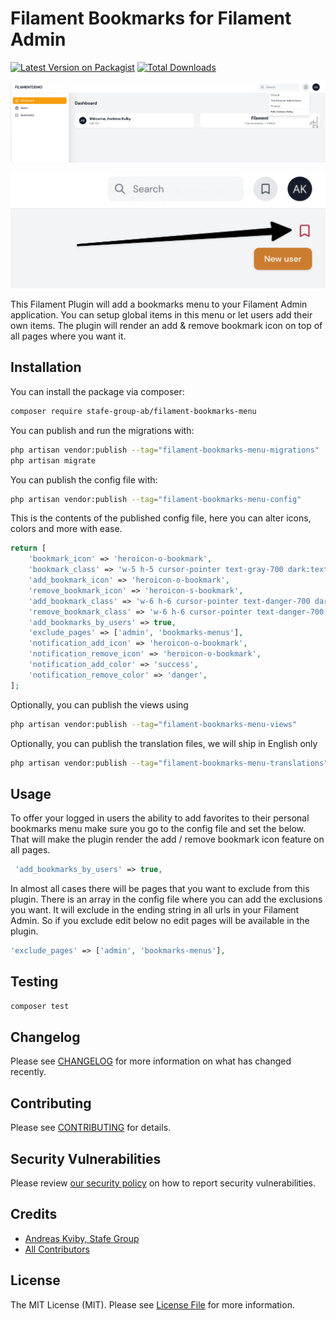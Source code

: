 # Filament Bookmarks for Filament Admin

[![Latest Version on Packagist](https://img.shields.io/packagist/v/stafe-group-ab/filament-bookmarks-menu.svg?style=flat-square)](https://packagist.org/packages/stafe-group-ab/filament-bookmarks-menu)
[![Total Downloads](https://img.shields.io/packagist/dt/stafe-group-ab/filament-bookmarks-menu.svg?style=flat-square)](https://packagist.org/packages/stafe-group-ab/filament-bookmarks-menu)

![Screen shot of Filament Bookmarks Menu](./images/bookmarks-menu.png)

![Screen shot of Filament User Menu](./images/add-bookmark-menu.png)

This Filament Plugin will add a bookmarks menu to your Filament Admin application. You can setup global items in this menu or let users add their own items.
The plugin will render an add & remove bookmark icon on top of all pages where you want it.

## Installation

You can install the package via composer:

```bash
composer require stafe-group-ab/filament-bookmarks-menu
```

You can publish and run the migrations with:

```bash
php artisan vendor:publish --tag="filament-bookmarks-menu-migrations"
php artisan migrate
```

You can publish the config file with:

```bash
php artisan vendor:publish --tag="filament-bookmarks-menu-config"
```

This is the contents of the published config file, here you can alter icons, colors and more with ease.

```php
return [
    'bookmark_icon' => 'heroicon-o-bookmark',
    'bookmark_class' => 'w-5 h-5 cursor-pointer text-gray-700 dark:text-gray-200',
    'add_bookmark_icon' => 'heroicon-o-bookmark',
    'remove_bookmark_icon' => 'heroicon-s-bookmark',
    'add_bookmark_class' => 'w-6 h-6 cursor-pointer text-danger-700 dark:text-gray-200',
    'remove_bookmark_class' => 'w-6 h-6 cursor-pointer text-danger-700 dark:text-gray-200',
    'add_bookmarks_by_users' => true,
    'exclude_pages' => ['admin', 'bookmarks-menus'],
    'notification_add_icon' => 'heroicon-o-bookmark',
    'notification_remove_icon' => 'heroicon-o-bookmark',
    'notification_add_color' => 'success',
    'notification_remove_color' => 'danger',
];
```

Optionally, you can publish the views using

```bash
php artisan vendor:publish --tag="filament-bookmarks-menu-views"
```

Optionally, you can publish the translation files, we will ship in English only

```bash
php artisan vendor:publish --tag="filament-bookmarks-menu-translations"
```

## Usage
To offer your logged in users the ability to add favorites to their personal bookmarks menu
make sure you go to the config file and set the below. That will make the plugin
render the add / remove bookmark icon feature on all pages.
```php
 'add_bookmarks_by_users' => true,
```

In almost all cases there will be pages that you want to exclude from
this plugin. There is an array in the config file where you can add
the exclusions you want. It will exclude in the ending string in all
urls in your Filament Admin. So if you exclude edit below no edit pages 
will be available in the plugin.
```php
'exclude_pages' => ['admin', 'bookmarks-menus'],
```


## Testing

```bash
composer test
```

## Changelog

Please see [CHANGELOG](CHANGELOG.md) for more information on what has changed recently.

## Contributing

Please see [CONTRIBUTING](CONTRIBUTING.md) for details.

## Security Vulnerabilities

Please review [our security policy](../../security/policy) on how to report security vulnerabilities.

## Credits

- [Andreas Kviby, Stafe Group](https://github.com/STAFE-GROUP-AB)
- [All Contributors](../../contributors)

## License

The MIT License (MIT). Please see [License File](LICENSE.md) for more information.
